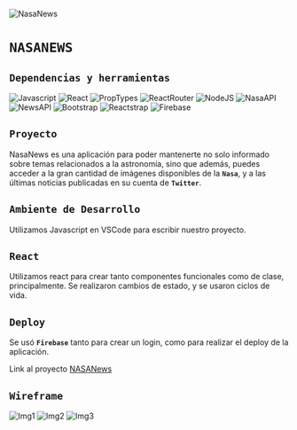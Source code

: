 ![NasaNews](./public/favicon.ico)
# **```NASANEWS```** 


## **```Dependencias y herramientas```**

![Javascript](https://img.shields.io/badge/javascript-ecma6-008080.svg)
![React](https://img.shields.io/badge/react-v16.2.0-green.svg)
![PropTypes](https://img.shields.io/badge/proptypes-v15.6.1-yellowgreen.svg)
![ReactRouter](https://img.shields.io/badge/reactrouter-v4.2.0-yellow.svg)
![NodeJS](https://img.shields.io/badge/nodejs-v8.9.0-orange.svg)
![NasaAPI](https://img.shields.io/badge/nasa-api-red.svg)
![NewsAPI](https://img.shields.io/badge/news-api-ff69b4.svg)
![Bootstrap](https://img.shields.io/badge/bootstrap-v4.0.0-70108d.svg)
![Reactstrap](https://img.shields.io/badge/reactstrap-v5.0.0-301472.svg)
![Firebase](https://img.shields.io/badge/bootstrap-v4.11.0-034b86.svg)


## **```Proyecto```**

NasaNews es una aplicación para poder mantenerte no solo informado sobre temas relacionados a la astronomía, sino que además, puedes acceder a la gran cantidad de imágenes disponibles de la **```Nasa```**, y a las últimas noticias publicadas en su cuenta de **```Twitter```**.


## **```Ambiente de Desarrollo```**

Utilizamos Javascript en VSCode para escribir nuestro proyecto. 


## **```React```**

Utilizamos react para crear tanto componentes funcionales como de clase, principalmente. Se realizaron cambios de estado, y se usaron ciclos de vida.


## **```Deploy```**

Se usó **```Firebase```** tanto para crear un login, como para realizar el deploy de la aplicación.

Link al proyecto [NASANews](https://project-nasa-news.firebaseapp.com/)


## **```Wireframe```**

![Img1](./src/components/img/wf01.png)
![Img2](./src/components/img/wf02.png)
![Img3](./src/components/img/wf03.png)

